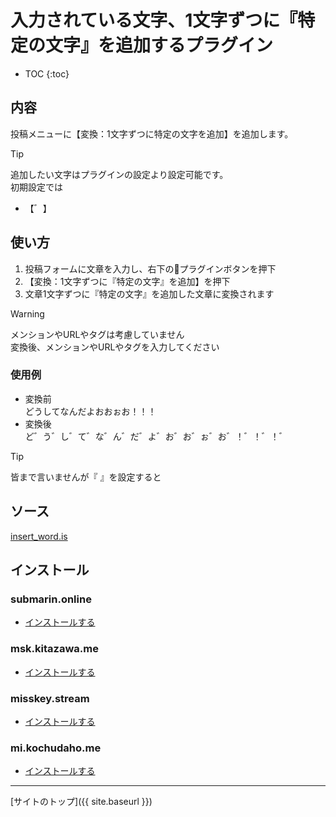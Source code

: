 # 入力されている文字、1文字ずつに『特定の文字』を追加するプラグイン

* TOC
{:toc}

## 内容
投稿メニューに【変換：1文字ずつに特定の文字を追加】を追加します。

> [!TIP]
> 追加したい文字はプラグインの設定より設定可能です。  
> 初期設定では
> - 【゛】

## 使い方

1. 投稿フォームに文章を入力し、右下の🔌プラグインボタンを押下
2. 【変換：1文字ずつに『特定の文字』を追加】を押下
3. 文章1文字ずつに『特定の文字』を追加した文章に変換されます

> [!WARNING]
> メンションやURLやタグは考慮していません  
> 変換後、メンションやURLやタグを入力してください

### 使用例
- 変換前  
  どうしてなんだよおおぉお！！！
- 変換後  
   ど゛う゛し゛て゛な゛ん゛だ゛よ゛お゛お゛ぉ゛お゛！゛！゛！゛


> [!TIP]
> 皆まで言いませんが『 』を設定すると

## ソース
[insert_word.is](https://github.com/elysion-pre/MisskeyPlugins/blob/main/src/insert_word.is)

## インストール

### submarin.online
- [インストールする](https://submarin.online/install-extentions?url=https://elysion-pre.github.io/MisskeyPlugins/json/insert_word.json&hash=e8c9057cf4cc72190f6405b4704d667b02a210a7dcdd2d479685e12e8307cab738e0b7797a527847808dd4666ac035d6d38ef17cddf77e9356ee633a2342b481)

### msk.kitazawa.me
- [インストールする](https://msk.kitazawa.me/install-extentions?url=https://elysion-pre.github.io/MisskeyPlugins/json/insert_word.json&hash=e8c9057cf4cc72190f6405b4704d667b02a210a7dcdd2d479685e12e8307cab738e0b7797a527847808dd4666ac035d6d38ef17cddf77e9356ee633a2342b481)

### misskey.stream
- [インストールする](https://misskey.stream/install-extentions?url=https://elysion-pre.github.io/MisskeyPlugins/json/insert_word.json&hash=e8c9057cf4cc72190f6405b4704d667b02a210a7dcdd2d479685e12e8307cab738e0b7797a527847808dd4666ac035d6d38ef17cddf77e9356ee633a2342b481)

### mi.kochudaho.me
- [インストールする](https://mi.kochudaho.me/install-extentions?url=https://elysion-pre.github.io/MisskeyPlugins/json/insert_word.json&hash=e8c9057cf4cc72190f6405b4704d667b02a210a7dcdd2d479685e12e8307cab738e0b7797a527847808dd4666ac035d6d38ef17cddf77e9356ee633a2342b481)

----

[サイトのトップ]({{ site.baseurl }})

